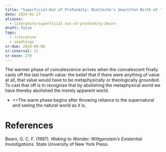 ```yaml
---
title: "Superficial—Out of Profundity: Nietzsche's Unwritten Birth of Tragedy by Gordon Bearn"
date: 2024-01-27
aliases:
  - literature/superficial-out-of-profundity-bearn
draft: false
tags:
  - literature
  - seedlings
sr-due: 2024-09-08
sr-interval: 11
sr-ease: 270
---
```

The warmer phase of convalescence arrives when the convalescent finally casts off the last hearth value: the belief that if there were anything of value at all, that value would have to be meta­physically or theologically grounded. To cast that off is to recognize that by abolishing the metaphysical world we have thereby abolished the merely apparent world.
- ==The warm phase begins after throwing reliance to the supernatural and seeing the natural world as it is.

# References

Bearn, G. C. F. (1997). _Waking to Wonder: Wittgenstein’s Existential Investigations_. State University of New York Press.